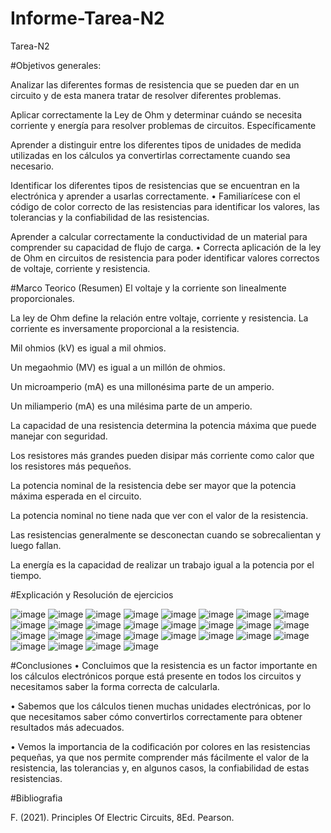 # Informe-Tarea-N2
Tarea-N2

#Objetivos generales: 

 Analizar las diferentes formas de resistencia que se pueden dar en un circuito y de esta manera tratar de resolver diferentes problemas.

 Aplicar correctamente la Ley de Ohm y determinar cuándo se necesita corriente y energía para resolver problemas de circuitos. Específicamente 

 Aprender a distinguir entre los diferentes tipos de unidades de medida utilizadas en los cálculos ya convertirlas correctamente cuando sea necesario.

 Identificar los diferentes tipos de resistencias que se encuentran en la electrónica y aprender a usarlas correctamente. • Familiarícese con el código de color correcto de las resistencias para identificar los valores, las tolerancias y la confiabilidad de las resistencias.

 Aprender a calcular correctamente la conductividad de un material para comprender su capacidad de flujo de carga. • Correcta aplicación de la ley de Ohm en circuitos de resistencia para poder identificar valores correctos de voltaje, corriente y resistencia.

#Marco Teorico (Resumen) 
 El voltaje y la corriente son linealmente proporcionales.

 La ley de Ohm define la relación entre voltaje, corriente y resistencia. La corriente es inversamente proporcional a la resistencia.

 Mil ohmios (kV) es igual a mil ohmios. 

Un megaohmio (MV) es igual a un millón de ohmios.

 Un microamperio (mA) es una millonésima parte de un amperio.

 Un miliamperio (mA) es una milésima parte de un amperio.

 La capacidad de una resistencia determina la potencia máxima que puede manejar con seguridad.

 Los resistores más grandes pueden disipar más corriente como calor que los resistores más pequeños. 

 La potencia nominal de la resistencia debe ser mayor que la potencia máxima esperada en el circuito.

 La potencia nominal no tiene nada que ver con el valor de la resistencia. 

 Las resistencias generalmente se desconectan cuando se sobrecalientan y luego fallan.

 La energía es la capacidad de realizar un trabajo igual a la potencia por el tiempo.

#Explicación y Resolución de ejercicios

![image](https://user-images.githubusercontent.com/116819463/202391869-e388bfac-e437-4d24-a405-fe7b8950f6f0.png)
![image](https://user-images.githubusercontent.com/116819463/202391910-5dc669b5-d653-413f-9dff-443a0dc8d30c.png)
![image](https://user-images.githubusercontent.com/116819463/202391934-303985d9-361a-4d19-85a2-041a17f282c1.png)
![image](https://user-images.githubusercontent.com/116819463/202391957-e10e8bea-9822-4d44-bf50-0ef598e8b121.png)
![image](https://user-images.githubusercontent.com/116819463/202391970-66eb3dd5-2b98-4d25-a3b5-810afd2b2b1d.png)
![image](https://user-images.githubusercontent.com/116819463/202391987-cb648e1e-d48f-42ec-bd93-3ba3464ae9d5.png)
![image](https://user-images.githubusercontent.com/116819463/202392057-2448bbaa-7a94-4859-98e2-b0d7d9a831c5.png)
![image](https://user-images.githubusercontent.com/116819463/202392099-42d31d81-7706-4a99-b6eb-c50dd2c2675c.png)
![image](https://user-images.githubusercontent.com/116819463/202392134-2c9fe273-70c1-4931-8d86-5c57e1578a9c.png)
![image](https://user-images.githubusercontent.com/116819463/202392164-538baee8-4ffa-453e-b0fe-d1c07be67dc0.png)
![image](https://user-images.githubusercontent.com/116819463/202392193-0bbaa41b-72a6-4795-ae39-4a9295d37650.png)
![image](https://user-images.githubusercontent.com/116819463/202392219-9ed2d6ac-8251-4b4f-a9e7-60efaf5a28de.png)
![image](https://user-images.githubusercontent.com/116819463/202392257-e29d452e-59f2-4f5f-9cad-1b55a1fa91fe.png)
![image](https://user-images.githubusercontent.com/116819463/202392293-d48ce3c3-ceca-47be-99b5-4cfb21e6c8d7.png)
![image](https://user-images.githubusercontent.com/116819463/202392330-6013da67-64b4-4f08-884d-9f5ec3c5b6cd.png)
![image](https://user-images.githubusercontent.com/116819463/202392362-5d70c13c-f10d-41d6-b4c4-1fad65a0d2c2.png)
![image](https://user-images.githubusercontent.com/116819463/202392378-3552de41-2bd2-4cfe-ae57-5c35e55cc502.png)
![image](https://user-images.githubusercontent.com/116819463/202392406-3a70ec8c-f466-4319-b262-41f99bf0f071.png)
![image](https://user-images.githubusercontent.com/116819463/202392431-1179d46b-6382-45de-b62e-55f652437f43.png)
![image](https://user-images.githubusercontent.com/116819463/202392447-cfdd2cd9-b923-45da-99a4-ebd33c4972c5.png)
![image](https://user-images.githubusercontent.com/116819463/202392489-f3c53f64-e1c5-4faf-9d83-0ec6aaef3901.png)
![image](https://user-images.githubusercontent.com/116819463/202392508-56d01b77-0d20-4721-a7b6-33c77923a21f.png)
![image](https://user-images.githubusercontent.com/116819463/202392532-fe126131-5d2c-411a-89d8-0ff8f76d331a.png)
![image](https://user-images.githubusercontent.com/116819463/202392578-612a84bf-e32a-4868-a3d6-af2ae3adfee8.png)
![image](https://user-images.githubusercontent.com/116819463/202392597-1c03b553-fa7c-43b8-ac9a-735a625c681d.png)
![image](https://user-images.githubusercontent.com/116819463/202392608-1237ebfe-c69d-43db-b5a7-d77651f75a6f.png)
![image](https://user-images.githubusercontent.com/116819463/202392623-1dde3700-43cd-42c3-b0dc-8077d0bc59f1.png)
![image](https://user-images.githubusercontent.com/116819463/202392648-e4c1d36b-b2bd-45dd-9f8c-401f25666bb8.png)

#Conclusiones 
• Concluimos que la resistencia es un factor importante en los cálculos electrónicos porque está presente en todos los circuitos y necesitamos saber la forma correcta de calcularla.

• Sabemos que los cálculos tienen muchas unidades electrónicas, por lo que necesitamos saber cómo convertirlos correctamente para obtener resultados más adecuados.

• Vemos la importancia de la codificación por colores en las resistencias pequeñas, ya que nos permite comprender más fácilmente el valor de la resistencia, las tolerancias y, en algunos casos, la confiabilidad de estas resistencias. 

#Bibliografia 

F. (2021). Principles Of Electric Circuits, 8Ed. Pearson.












                  
           
       

         

